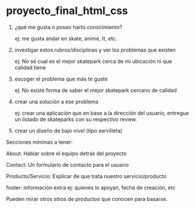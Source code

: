 # proyecto_final_html_css

1. ¿qué me gusta o poseo harto conocimiento?
    
    ej: me gusta andar en skate, anime, It, etc.
    
2. investigar estos rubros/disciplinas y ver los problemas que existen
    
    ej: No sé cual es el mejor skatepark cerca de mi ubicación ni que calidad tiene
    
3. escoger el problema que más te guste
    
    ej: No existe forma de saber el mejor skatepark cercano de calidad
    
4. crear una solución a ese problema
    
    ej: crear una aplicación que en base a la dirección del usuario, entregue un listado de skateparks con su respectivo review.
    
5. crear un diseño de bajo nivel (tipo servilleta)

Secciones mínimas a tener:

About: Hablar sobre el equipo detrás del proyecto

Contact: Un formulario de contacto para el usuario

Producto/Servicio: Explicar de que trata nuestro servicio/producto

footer: información extra  ej: quienes lo apoyan, fecha de creación, etc

Pueden mirar otros sitios de productos que conocen para basarse.
